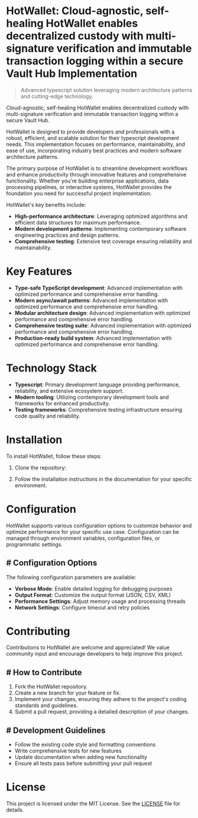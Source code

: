 <!-- fallback_HotWallet_20251002184308_53112 -->

# HotWallet: Cloud-agnostic, self-healing HotWallet enables decentralized custody with multi-signature verification and immutable transaction logging within a secure Vault Hub Implementation
> Advanced typescript solution leveraging modern architecture patterns and cutting-edge technology.

Cloud-agnostic, self-healing HotWallet enables decentralized custody with multi-signature verification and immutable transaction logging within a secure Vault Hub.

HotWallet is designed to provide developers and professionals with a robust, efficient, and scalable solution for their typescript development needs. This implementation focuses on performance, maintainability, and ease of use, incorporating industry best practices and modern software architecture patterns.

The primary purpose of HotWallet is to streamline development workflows and enhance productivity through innovative features and comprehensive functionality. Whether you're building enterprise applications, data processing pipelines, or interactive systems, HotWallet provides the foundation you need for successful project implementation.

HotWallet's key benefits include:

* **High-performance architecture**: Leveraging optimized algorithms and efficient data structures for maximum performance.
* **Modern development patterns**: Implementing contemporary software engineering practices and design patterns.
* **Comprehensive testing**: Extensive test coverage ensuring reliability and maintainability.

# Key Features

* **Type-safe TypeScript development**: Advanced implementation with optimized performance and comprehensive error handling.
* **Modern async/await patterns**: Advanced implementation with optimized performance and comprehensive error handling.
* **Modular architecture design**: Advanced implementation with optimized performance and comprehensive error handling.
* **Comprehensive testing suite**: Advanced implementation with optimized performance and comprehensive error handling.
* **Production-ready build system**: Advanced implementation with optimized performance and comprehensive error handling.

# Technology Stack

* **Typescript**: Primary development language providing performance, reliability, and extensive ecosystem support.
* **Modern tooling**: Utilizing contemporary development tools and frameworks for enhanced productivity.
* **Testing frameworks**: Comprehensive testing infrastructure ensuring code quality and reliability.

# Installation

To install HotWallet, follow these steps:

1. Clone the repository:


2. Follow the installation instructions in the documentation for your specific environment.

# Configuration

HotWallet supports various configuration options to customize behavior and optimize performance for your specific use case. Configuration can be managed through environment variables, configuration files, or programmatic settings.

## # Configuration Options

The following configuration parameters are available:

* **Verbose Mode**: Enable detailed logging for debugging purposes
* **Output Format**: Customize the output format (JSON, CSV, XML)
* **Performance Settings**: Adjust memory usage and processing threads
* **Network Settings**: Configure timeout and retry policies

# Contributing

Contributions to HotWallet are welcome and appreciated! We value community input and encourage developers to help improve this project.

## # How to Contribute

1. Fork the HotWallet repository.
2. Create a new branch for your feature or fix.
3. Implement your changes, ensuring they adhere to the project's coding standards and guidelines.
4. Submit a pull request, providing a detailed description of your changes.

## # Development Guidelines

* Follow the existing code style and formatting conventions
* Write comprehensive tests for new features
* Update documentation when adding new functionality
* Ensure all tests pass before submitting your pull request

# License

This project is licensed under the MIT License. See the [LICENSE](https://github.com/mpermar082/HotWallet/blob/main/LICENSE) file for details.
